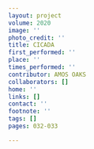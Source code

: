 ```yaml
---
layout: project
volume: 2020
image: ''
photo_credit: ''
title: CICADA
first_performed: ''
place: ''
times_performed: ''
contributor: AMOS OAKS
collaborators: []
home: ''
links: []
contact: ''
footnote: ''
tags: []
pages: 032-033

---
```





